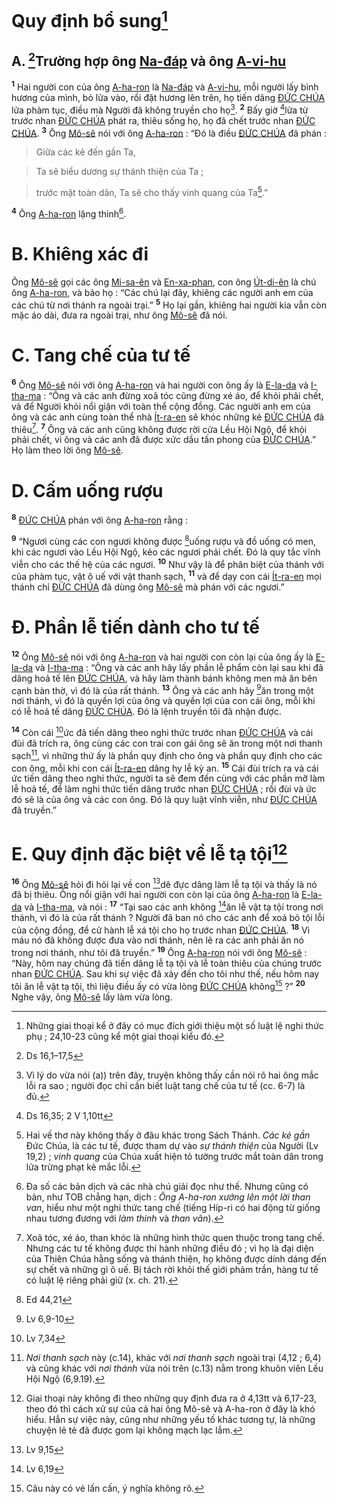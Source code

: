# Quy định bổ sung[^1]

## A. [^1*]Trường hợp ông [Na-đáp]() và ông [A-vi-hu]()
<sup><b>1</b></sup> Hai người con của ông [A-ha-ron]() là [Na-đáp]() và [A-vi-hu](), mỗi người lấy bình hương của mình, bỏ lửa vào, rồi đặt hương lên trên, họ tiến dâng [ĐỨC CHÚA]() lửa phàm tục, điều mà Người đã không truyền cho họ[^2]. <sup><b>2</b></sup> Bấy giờ [^2*]lửa từ trước nhan [ĐỨC CHÚA]() phát ra, thiêu sống họ, họ đã chết trước nhan [ĐỨC CHÚA](). <sup><b>3</b></sup> Ông [Mô-sê]() nói với ông [A-ha-ron]() : “Đó là điều [ĐỨC CHÚA]() đã phán :


> Giữa các kẻ đến gần Ta,
>


> Ta sẽ biểu dương sự thánh thiện của Ta ;
>


> trước mặt toàn dân, Ta sẽ cho thấy vinh quang của Ta[^3].”
>

<sup><b>4</b></sup> Ông [A-ha-ron]() lặng thinh[^4].


# B. Khiêng xác đi
Ông [Mô-sê]() gọi các ông [Mi-sa-ên]() và [En-xa-phan](), con ông [Út-di-ên]() là chú ông [A-ha-ron](), và bảo họ : “Các chú lại đây, khiêng các người anh em của các chú từ nơi thánh ra ngoài trại.” <sup><b>5</b></sup> Họ lại gần, khiêng hai người kia vẫn còn mặc áo dài, đưa ra ngoài trại, như ông [Mô-sê]() đã nói.


# C. Tang chế của tư tế
<sup><b>6</b></sup> Ông [Mô-sê]() nói với ông [A-ha-ron]() và hai người con ông ấy là [E-la-da]() và [I-tha-ma]() : “Ông và các anh đừng xoã tóc cũng đừng xé áo, để khỏi phải chết, và để Người khỏi nổi giận với toàn thể cộng đồng. Các người anh em của ông và các anh cùng toàn thể nhà [Ít-ra-en]() sẽ khóc những kẻ [ĐỨC CHÚA]() đã thiêu[^5]. <sup><b>7</b></sup> Ông và các anh cũng không được rời cửa Lều Hội Ngộ, để khỏi phải chết, vì ông và các anh đã được xức dầu tấn phong của [ĐỨC CHÚA]().” Họ làm theo lời ông [Mô-sê]().


# D. Cấm uống rượu
<sup><b>8</b></sup> [ĐỨC CHÚA]() phán với ông [A-ha-ron]() rằng :

<sup><b>9</b></sup> “Ngươi cùng các con ngươi không được [^3*]uống rượu và đồ uống có men, khi các ngươi vào Lều Hội Ngộ, kẻo các ngươi phải chết. Đó là quy tắc vĩnh viễn cho các thế hệ của các ngươi. <sup><b>10</b></sup> Như vậy là để phân biệt của thánh với của phàm tục, vật ô uế với vật thanh sạch, <sup><b>11</b></sup> và để dạy con cái [Ít-ra-en]() mọi thánh chỉ [ĐỨC CHÚA]() đã dùng ông [Mô-sê]() mà phán với các ngươi.”


# Đ. Phần lễ tiến dành cho tư tế
<sup><b>12</b></sup> Ông [Mô-sê]() nói với ông [A-ha-ron]() và hai người con còn lại của ông ấy là [E-la-da]() và [I-tha-ma]() : “Ông và các anh hãy lấy phần lễ phẩm còn lại sau khi đã dâng hoả tế lên [ĐỨC CHÚA](), và hãy làm thành bánh không men mà ăn bên cạnh bàn thờ, vì đó là của rất thánh. <sup><b>13</b></sup> Ông và các anh hãy [^4*]ăn trong một nơi thánh, vì đó là quyền lợi của ông và quyền lợi của con cái ông, mỗi khi có lễ hoả tế dâng [ĐỨC CHÚA](). Đó là lệnh truyền tôi đã nhận được.

<sup><b>14</b></sup> Còn cái [^5*]ức đã tiến dâng theo nghi thức trước nhan [ĐỨC CHÚA]() và cái đùi đã trích ra, ông cùng các con trai con gái ông sẽ ăn trong một nơi thanh sạch[^6], vì những thứ ấy là phần quy định cho ông và phần quy định cho các con ông, mỗi khi con cái [Ít-ra-en]() dâng hy lễ kỳ an. <sup><b>15</b></sup> Cái đùi trích ra và cái ức tiến dâng theo nghi thức, người ta sẽ đem đến cùng với các phần mỡ làm lễ hoả tế, để làm nghi thức tiến dâng trước nhan [ĐỨC CHÚA]() ; rồi đùi và ức đó sẽ là của ông và các con ông. Đó là quy luật vĩnh viễn, như [ĐỨC CHÚA]() đã truyền.”


# E. Quy định đặc biệt về lễ tạ tội[^7]
<sup><b>16</b></sup> Ông [Mô-sê]() hỏi đi hỏi lại về con [^6*]dê đực dâng làm lễ tạ tội và thấy là nó đã bị thiêu. Ông nổi giận với hai người con còn lại của ông [A-ha-ron]() là [E-la-da]() và [I-tha-ma](), và nói : <sup><b>17</b></sup> “Tại sao các anh không [^7*]ăn lễ vật tạ tội trong nơi thánh, vì đó là của rất thánh ? Người đã ban nó cho các anh để xoá bỏ tội lỗi của cộng đồng, để cử hành lễ xá tội cho họ trước nhan [ĐỨC CHÚA](). <sup><b>18</b></sup> Vì máu nó đã không được đưa vào nơi thánh, nên lẽ ra các anh phải ăn nó trong nơi thánh, như tôi đã truyền.” <sup><b>19</b></sup> Ông [A-ha-ron]() nói với ông [Mô-sê]() : “Này, hôm nay chúng đã tiến dâng lễ tạ tội và lễ toàn thiêu của chúng trước nhan [ĐỨC CHÚA](). Sau khi sự việc đã xảy đến cho tôi như thế, nếu hôm nay tôi ăn lễ vật tạ tội, thì liệu điều ấy có vừa lòng [ĐỨC CHÚA]() không[^8] ?” <sup><b>20</b></sup> Nghe vậy, ông [Mô-sê]() lấy làm vừa lòng.

[^1]: Những giai thoại kể ở đây có mục đích giới thiệu một số luật lệ nghi thức phụ ; 24,10-23 cũng kể một giai thoại kiểu đó.
[^2]: Vì lý do vừa nói (a)) trên đây, truyện không thấy cần nói rõ hai ông mắc lỗi ra sao ; người đọc chỉ cần biết luật tang chế của tư tế (cc. 6-7) là đủ.
[^3]: Hai vế thơ này không thấy ở đâu khác trong Sách Thánh. *Các kẻ gần* Đức Chúa, là các tư tế, được tham dự vào *sự thánh thiện* của Người (Lv 19,2) ; *vinh quang* của Chúa xuất hiện tỏ tường trước mắt toàn dân trong lửa trừng phạt kẻ mắc lỗi.
[^4]: Đa số các bản dịch và các nhà chú giải đọc như thế. Nhưng cũng có bản, như TOB chẳng hạn, dịch : *Ông A-ha-ron xướng lên một lời than van*, hiểu như một nghi thức tang chế (tiếng Híp-ri có hai động từ giống nhau tương đương với *làm thinh* và *than vãn*).
[^5]: Xoã tóc, xé áo, than khóc là những hình thức quen thuộc trong tang chế. Nhưng các tư tế không được thi hành những điều đó ; vì họ là đại diện của Thiên Chúa hằng sống và thánh thiện, họ không được dính dáng đến sự chết và những gì ô uế. Bị tách rời khỏi thế giới phàm trần, hàng tư tế có luật lệ riêng phải giữ (x. ch. 21).
[^6]: *Nơi thanh sạch* này (c.14), khác với *nơi thanh sạch* ngoài trại (4,12 ; 6,4) và cũng khác với *nơi thánh* vừa nói trên (c.13) nằm trong khuôn viên Lều Hội Ngộ (6,9.19).
[^7]: Giai thoại này không đi theo những quy định đưa ra ở 4,13tt và 6,17-23, theo đó thì cách xử sự của cả hai ông Mô-sê và A-ha-ron ở đây là khó hiểu. Hẳn sự việc này, cũng như những yếu tố khác tương tự, là những chuyện lẻ tẻ đã được gom lại không mạch lạc lắm.
[^8]: Câu này có vẻ lấn cấn, ý nghĩa không rõ.
[^1*]: Ds 16,1–17,5
[^2*]: Ds 16,35; 2 V 1,10tt
[^3*]: Ed 44,21
[^4*]: Lv 6,9-10
[^5*]: Lv 7,34
[^6*]: Lv 9,15
[^7*]: Lv 6,19